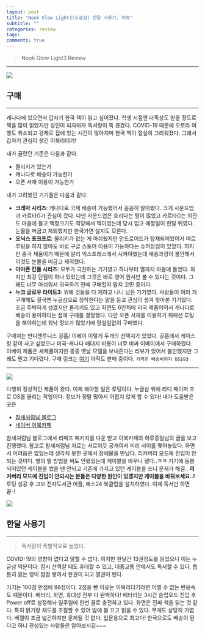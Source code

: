 ```yaml
---
layout: post
title: "Nook Glow Light3(누글삼) 한달 사용기, 리뷰"
subtitle: ""
categories: review
tags:
comments: true
---
```


> Nook Glow Light3 Review

---

![](https://postfiles.pstatic.net/MjAyMDA0MjZfNzAg/MDAxNTg3ODY1ODcyMTcz.AgqWf9P_ukDxNBK707z4S_dRkJfR3IMnnj7A3CCi_GMg.-wkgO4MVepEttMmVtnbe30kqqFvMjMSzfcSwoBvUzlUg.JPEG.rannan09/IMG_4746.jpg?type=w966)

## 구매

---

캐나다에 있으면서 갑자기 한국 책이 읽고 싶어졌다. 학생 시절엔 다독상도 받을 정도로 책을 많이 읽었지만 성인이 되자마자 독서량이 뚝 끊겼다. COVID-19 때문에 오로라 여행도 취소되고 강제로 집에 있는 시간이 많아지며 한국 책이 절실히 그리워졌다. 그래서 갑자기 관심이 생긴 이북리더기!

내가 골랐던 기준은 다음과 같다.

- 물리키가 있는가
- 캐나다로 배송이 가능한가
- 오픈 서재 이용이 가능한가

내가 고려했던 기기들은 다음과 같다.

- <b>크레마 시리즈</b>: 캐나다로 국제 배송이 가능했어서 꼼꼼히 알아봤다. 크게 사운드업과 카르타G가 관심이 갔다. 다만 사운드업은 흐리다는 평이 많았고 카르타G는 외관도 마음에 들고 액정크기도 적당해서 딱이었는데 당시 입고 예정일이 한달 뒤였다. 눈물을 머금고 제외했지만 한국가면 살지도 모른다.
- <b>오닉스 포크프로</b>: 물리키가 없는 게 아쉬웠지만 안드로이드가 탑재되어있어서 따로 루팅을 하지 않아도 바로 구글 스토어 이용이 가능하다는 슈퍼장점이 있었다. 하지만 중국 제품이기 때문에 알리 익스프레스에서 시켜야했는데 배송과정이 불안해서 이것도 눈물을 머금고 제외했다.
- <b>아마존 킨들 시리즈</b>: 모두가 극찬하는 기기였고 하나부터 열까지 마음에 들었다. 하지만 최강 단점이 하나 있었는데 그것은 바로 영어 원서만 볼 수 있다는 것이다. 그래도 너무 아쉬워서 귀국하기 전에 구매할지 말지 고민 중이다.
- <b>누크 글로우 라이트3</b>: 위에 것들을 다 제하고 나니 남은 기기였다. 사람들이 여러 개 구매해도 결국엔 누글삼으로 정착한다는 말을 듣고 관심이 생겨 찾아본 기기였다. 조금 투박하게 생겼지만 물리키도 있고 화면도 6인치에 미국 제품이어서 캐나다로 배송이 용이하다는 점에 구매를 결정했다. 다만 오픈 서재를 이용하기 위해선 루팅을 해야하는데 워낙 정보가 많았기에 망설임없이 구매했다.

구매처는 반디앤루니스 공홈/ 이베이 이렇게 두개의 선택지가 있었다. 공홈에서 케이스랑 같이 사고 싶었으나 미국-캐나다 배대지 비용이 너무 비싸 이베이에서 구매하였다. 이베이 제품은 새제품이지만 종종 옛날 모델을 보내준다는 리뷰가 있어서 불안했지만 그래도 믿고 기다렸다. 구매 링크는 [여기](https://www.ebay.com/itm/Barnes-Noble-NOOK-GlowLight-3-eReader-6-model-8GB-BNRV520/352432657868?ssPageName=STRK%3AMEBIDX%3AIT&_trksid=p2060353.m2749.l2648) 아직도 판매 중이다. `가격은 배송비까지 US$93`

---

![](https://postfiles.pstatic.net/MjAyMDA0MjZfMTk3/MDAxNTg3ODY1ODcyMDEw.s3yEB8FG5jNNUygrqRPsdf3evYvJ1H0fwhIYGdsgqGog.CrLO_EdM_EZ6K6ce39VZZM5hYAk5vXoDzUam53NQ8S4g.JPEG.rannan09/IMG_4265.jpg?type=w966)

다행히 정상적인 제품이 왔다.
이제 해야할 일은 루팅이다. 누글삼 위에 리디 페이퍼 프로 OS를 올리는 작업이다. 정보가 정말 많아서 어렵지 않게 할 수 있다! 내가 도움받은 곳은

- [참새처럼님 블로그](https://blog.naver.com/lovbible)
- [네이버 이북카페](https://cafe.naver.com/ebook)

참새처럼님 블로그에서 리페프 패키지를 다운 받고 이북카페의 하루종일님의 글을 보고 진행했다. 참고로 참새처럼님 자료는 서로이웃 공개여서 미리 서이를 맺어놓았다. 하면서 어려움은 없었는데 생각치 못한 곳에서 장애물을 만났다. 리커버리 모드에 진입이 안되는 것이다. 별의 별 방법을 써도 안됐었는데 케이블을 바꾸니 됐다..ㅋㅋ 기기에 동봉되어있던 케이블을 썼을 땐 안되고 기존에 가지고 있던 케이블을 쓰니 문제가 해결.. <B>리커버리 모드에 진입이 안되시는 분들은 다양한 원인이 있겠지만 케이블을 바꿔보세요..!</b> 루팅 성공 후 교보 전자도서관 어플, 예스24 북클럽을 설치하였다. 이제 독서만 하면 끝-!

![](https://postfiles.pstatic.net/MjAyMDA0MjZfMTE2/MDAxNTg3ODY1ODcyNDY5.mPHo8tOYz6pvoSPy5yIGawAgVfSatv5cQo1_y29Qkmsg.y-1-WNwyboHK3klt5voPUfhHlZh-zLpF-dSiqz7AdxYg.JPEG.rannan09/IMG_4605.jpg?type=w966)

## 한달 사용기

---

> 독서량이 폭발적으로 늘었다.

COVID-19의 영향이 없다고 말할 수 없다. 하지만 한달간 13권정도를 읽었으니 이는 누글삼 덕분이다. 잠시 산책갈 때도 휴대할 수 있고, 대중교통 안에서도 독서할 수 있다. 틈틈히 읽는 양이 점점 쌓여서 한권이 되고 열권이 된다.

기기는 100점 만점에 98점이다. 2점을 뺀 이유는 이북리더기라면 어쩔 수 없는 반응속도 때문이다. 배터리, 화면, 휴대성 전부 다 완벽하다! 배터리는 3시간 슬립모드 진입 후 Power off로 설정해놔 일주일에 한번 꼴로 충전하고 있다. 화면은 진짜 책을 읽는 것 같다. 특히 밝기랑 채도를 조절할 수 있어 밤에 불 끄고 읽을 수 있다. 무게도 상당히 가볍다. 베젤이 조금 넓긴하지만 문제될 것 없다. 입문용으로 최고다! 한국으로도 배송이 된다고 하니 관심있는 사람들은 알아보시길~~~
